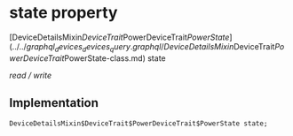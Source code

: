 


# state property






[DeviceDetailsMixin$DeviceTrait$PowerDeviceTrait$PowerState](../../graphql_devices_devices_query.graphql/DeviceDetailsMixin$DeviceTrait$PowerDeviceTrait$PowerState-class.md) state
  
_read / write_






## Implementation

```dart
DeviceDetailsMixin$DeviceTrait$PowerDeviceTrait$PowerState state;


```







